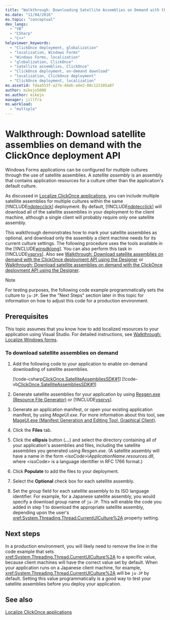 ```yaml
---
title: "Walkthrough: Downloading Satellite Assemblies on Demand with the ClickOnce Deployment API | Microsoft Docs"
ms.date: "11/04/2016"
ms.topic: "conceptual"
dev_langs:
  - "VB"
  - "CSharp"
  - "C++"
helpviewer_keywords:
  - "ClickOnce deployment, globalization"
  - "localization, Windows Forms"
  - "Windows Forms, localization"
  - "globalization, ClickOnce"
  - "satellite assemblies, ClickOnce"
  - "ClickOnce deployment, on-demand download"
  - "localization, ClickOnce deployment"
  - "ClickOnce deployment, localization"
ms.assetid: fdaa553f-a27e-44eb-a4e2-08c122105a87
author: mikejo5000
ms.author: mikejo
manager: jillfra
ms.workload:
  - "multiple"
---
```

# Walkthrough: Download satellite assemblies on demand with the ClickOnce deployment API
Windows Forms applications can be configured for multiple cultures through the use of satellite assemblies. A *satellite assembly* is an assembly that contains application resources for a culture other than the application's default culture.

 As discussed in [Localize ClickOnce applications](../deployment/localizing-clickonce-applications.md), you can include multiple satellite assemblies for multiple cultures within the same [!INCLUDE[ndptecclick](../deployment/includes/ndptecclick_md.md)] deployment. By default, [!INCLUDE[ndptecclick](../deployment/includes/ndptecclick_md.md)] will download all of the satellite assemblies in your deployment to the client machine, although a single client will probably require only one satellite assembly.

 This walkthrough demonstrates how to mark your satellite assemblies as optional, and download only the assembly a client machine needs for its current culture settings. The following procedure uses the tools available in the [!INCLUDE[winsdklong](../deployment/includes/winsdklong_md.md)]. You can also perform this task in [!INCLUDE[vsprvs](../code-quality/includes/vsprvs_md.md)].  Also see [Walkthrough: Download satellite assemblies on demand with the ClickOnce deployment API using the Designer](/previous-versions/visualstudio/visual-studio-2012/ms366788(v=vs.110)) or [Walkthrough: Download satellite assemblies on demand with the ClickOnce deployment API using the Designer](/previous-versions/visualstudio/visual-studio-2013/ms366788(v=vs.120)).

> [!NOTE]
>  For testing purposes, the following code example programmatically sets the culture to `ja-JP`. See the "Next Steps" section later in this topic for information on how to adjust this code for a production environment.

## Prerequisites
 This topic assumes that you know how to add localized resources to your application using Visual Studio. For detailed instructions, see [Walkthrough: Localize Windows forms](/previous-versions/visualstudio/visual-studio-2010/y99d1cd3(v=vs.100)).

### To download satellite assemblies on demand

1. Add the following code to your application to enable on-demand downloading of satellite assemblies.

    [!code-csharp[ClickOnce.SatelliteAssembliesSDK#1](../deployment/codesnippet/CSharp/walkthrough-downloading-satellite-assemblies-on-demand-with-the-clickonce-deployment-api_1.cs)]
    [!code-vb[ClickOnce.SatelliteAssembliesSDK#1](../deployment/codesnippet/VisualBasic/walkthrough-downloading-satellite-assemblies-on-demand-with-the-clickonce-deployment-api_1.vb)]

2. Generate satellite assemblies for your application by using [Resgen.exe (Resource File Generator)](/dotnet/framework/tools/resgen-exe-resource-file-generator) or [!INCLUDE[vsprvs](../code-quality/includes/vsprvs_md.md)].

3. Generate an application manifest, or open your existing application manifest, by using *MageUI.exe*. For more information about this tool, see [MageUI.exe (Manifest Generation and Editing Tool, Graphical Client)](/dotnet/framework/tools/mageui-exe-manifest-generation-and-editing-tool-graphical-client).

4. Click the **Files** tab.

5. Click the **ellipsis** button (**...**) and select the directory containing all of your application's assemblies and files, including the satellite assemblies you generated using *Resgen.exe*. (A satellite assembly will have a name in the form *\<isoCode>\ApplicationName.resources.dll*, where \<isoCode> is a language identifier in RFC 1766 format.)

6. Click **Populate** to add the files to your deployment.

7. Select the **Optional** check box for each satellite assembly.

8. Set the group field for each satellite assembly to its ISO language identifier. For example, for a Japanese satellite assembly, you would specify a download group name of `ja-JP`. This will enable the code you added in step 1 to download the appropriate satellite assembly, depending upon the user's <xref:System.Threading.Thread.CurrentUICulture%2A> property setting.

## Next steps
 In a production environment, you will likely need to remove the line in the code example that sets <xref:System.Threading.Thread.CurrentUICulture%2A> to a specific value, because client machines will have the correct value set by default. When your application runs on a Japanese client machine, for example, <xref:System.Threading.Thread.CurrentUICulture%2A> will be `ja-JP` by default. Setting this value programmatically is a good way to test your satellite assemblies before you deploy your application.

## See also
 [Localize ClickOnce applications](../deployment/localizing-clickonce-applications.md)